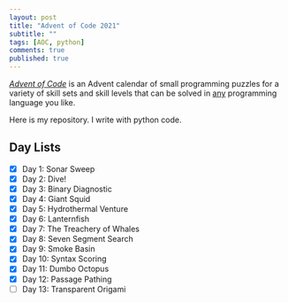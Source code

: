 ```yaml
---
layout: post
title: "Advent of Code 2021"
subtitle: ""
tags: [AOC, python]
comments: true
published: true
---
```


[*Advent of Code*](https://adventofcode.com/) is an Advent calendar of small programming puzzles for a variety of skill sets and skill levels that can be solved in [any](https://github.com/search?q=advent+of+code) programming language you like.

Here is my repository. I write with python code.

## Day Lists

- [x] Day 1: Sonar Sweep
- [x] Day 2: Dive!
- [x] Day 3: Binary Diagnostic
- [x] Day 4: Giant Squid
- [x] Day 5: Hydrothermal Venture
- [x] Day 6: Lanternfish
- [x] Day 7: The Treachery of Whales
- [x] Day 8: Seven Segment Search
- [x] Day 9: Smoke Basin
- [x] Day 10: Syntax Scoring
- [x] Day 11: Dumbo Octopus
- [x] Day 12: Passage Pathing
- [ ] Day 13: Transparent Origami
